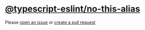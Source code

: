 [@typescript-eslint/no-this-alias](https://typescript-eslint.io/rules/no-this-alias)
====================================================================================
Please [open an issue](https://github.com/professional-js/eslint-config/issues/new)
or [create a pull request](https://github.com/professional-js/eslint-config/edit/main/src/rules-configurations/@typescript-eslint/no-this-alias.md)
